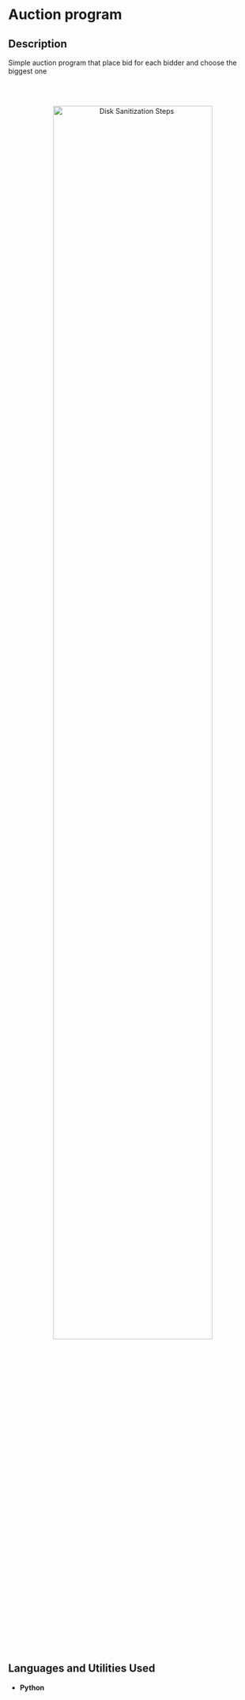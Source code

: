 <h1>Auction program</h1>

<h2>Description</h2>


Simple auction program that place bid for each bidder and choose the biggest one

<br />
<p align="center">
 <br/>
<img src="https://i.imgur.com/bHOgxb0.png" height="80%" width="80%" alt="Disk Sanitization Steps"/>
<br />

<h2>Languages and Utilities Used</h2>

- <b>Python</b> 

